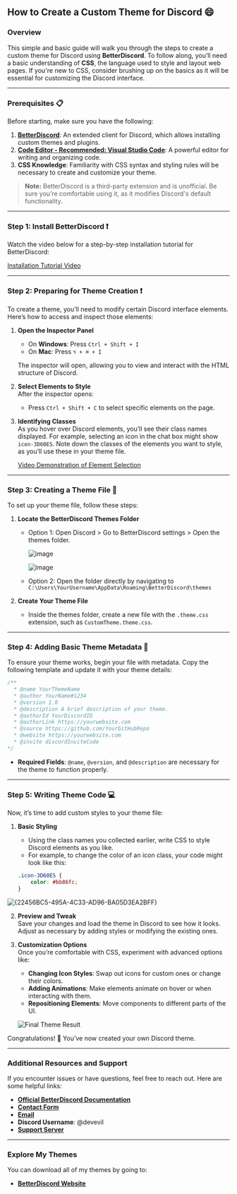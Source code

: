 ## How to Create a Custom Theme for Discord 😄

### Overview
This simple and basic guide will walk you through the steps to create a custom theme for Discord using **BetterDiscord**. To follow along, you’ll need a basic understanding of **CSS**, the language used to style and layout web pages. If you're new to CSS, consider brushing up on the basics as it will be essential for customizing the Discord interface.

---

### Prerequisites 📋
Before starting, make sure you have the following:
1. **[BetterDiscord](https://betterdiscord.app/)**: An extended client for Discord, which allows installing custom themes and plugins.
2. **[Code Editor - Recommended: Visual Studio Code](https://code.visualstudio.com/download)**: A powerful editor for writing and organizing code.
3. **CSS Knowledge**: Familiarity with CSS syntax and styling rules will be necessary to create and customize your theme.

> **Note:** BetterDiscord is a third-party extension and is unofficial. Be sure you’re comfortable using it, as it modifies Discord's default functionality.

---

### Step 1: Install BetterDiscord ❗

Watch the video below for a step-by-step installation tutorial for BetterDiscord:

[Installation Tutorial Video](https://user-images.githubusercontent.com/73029696/131230139-ac3a1b8d-b30c-482a-a32c-db195bdabb0b.mp4)

---

### Step 2: Preparing for Theme Creation ❗
To create a theme, you’ll need to modify certain Discord interface elements. Here’s how to access and inspect those elements:

1. **Open the Inspector Panel**  
   - On **Windows**: Press `Ctrl + Shift + I`
   - On **Mac**: Press `⌥ + ⌘ + I`

   The inspector will open, allowing you to view and interact with the HTML structure of Discord.

2. **Select Elements to Style**  
   After the inspector opens:
   - Press `Ctrl + Shift + C` to select specific elements on the page.

3. **Identifying Classes**  
   As you hover over Discord elements, you’ll see their class names displayed. For example, selecting an icon in the chat box might show `icon-3D60ES`. Note down the classes of the elements you want to style, as you’ll use these in your theme file.

   [Video Demonstration of Element Selection](https://user-images.githubusercontent.com/73029696/131230597-dcd22461-15a7-461e-8245-a90ca156124b.mp4)

---

### Step 3: Creating a Theme File 📄
To set up your theme file, follow these steps:

1. **Locate the BetterDiscord Themes Folder**  
   - Option 1: Open Discord > Go to BetterDiscord settings > Open the themes folder.
   
     ![image](https://github.com/user-attachments/assets/020ec6de-dbac-4758-a89d-2a57cc7eec91)

     ![image](https://github.com/user-attachments/assets/4fb32e31-6f19-44f3-a18f-8b3e39db524b)

   
   - Option 2: Open the folder directly by navigating to `C:\Users\YourUsername\AppData\Roaming\BetterDiscord\themes`

2. **Create Your Theme File**  
   - Inside the themes folder, create a new file with the `.theme.css` extension, such as `CustomTheme.theme.css`.  

---

### Step 4: Adding Basic Theme Metadata 📝

To ensure your theme works, begin your file with metadata. Copy the following template and update it with your theme details:

```css
/**
  * @name YourThemeName
  * @author YourName#1234
  * @version 1.0
  * @description A brief description of your theme.
  * @authorId YourDiscordID
  * @authorLink https://yourwebsite.com
  * @source https://github.com/YourGitHubRepo
  * @website https://yourwebsite.com
  * @invite discordInviteCode
*/
```

- **Required Fields**: `@name`, `@version`, and `@description` are necessary for the theme to function properly.

---

### Step 5: Writing Theme Code 💻
Now, it’s time to add custom styles to your theme file:

1. **Basic Styling**  
   - Using the class names you collected earlier, write CSS to style Discord elements as you like.  
   - For example, to change the color of an icon class, your code might look like this:

   ```css
   .icon-3D60ES {
       color: #bb86fc;
   }
   ```

![{22456BC5-495A-4C33-AD96-BA05D3EA2BFF}](https://github.com/user-attachments/assets/d9f15b19-e470-4c3f-9e35-fc9ae6b8e363)

2. **Preview and Tweak**  
   Save your changes and load the theme in Discord to see how it looks. Adjust as necessary by adding styles or modifying the existing ones.

3. **Customization Options**  
   Once you’re comfortable with CSS, experiment with advanced options like:
   - **Changing Icon Styles**: Swap out icons for custom ones or change their colors.
   - **Adding Animations**: Make elements animate on hover or when interacting with them.
   - **Repositioning Elements**: Move components to different parts of the UI.

   ![Final Theme Result](https://user-images.githubusercontent.com/73029696/131231231-e5f420bf-dd1f-4e5f-acc9-406d0a1a2522.png)

Congratulations! 🎉 You’ve now created your own Discord theme.

---

### Additional Resources and Support
If you encounter issues or have questions, feel free to reach out. Here are some helpful links:
- **[Official BetterDiscord Documentation](https://docs.betterdiscord.app/themes/)**
- **[Contact Form](https://devevil.com/contact)**
- **[Email](mailto:contact@devevil.com)**
- **Discord Username**: @devevil
- **[Support Server](https://dsc.gg/devevil)**

---

### Explore My Themes
You can download all of my themes by going to:
- **[BetterDiscord Website](https://betterdiscord.app/developer/DevEvil)**

